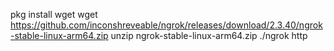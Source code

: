 pkg install wget
wget https://github.com/inconshreveable/ngrok/releases/download/2.3.40/ngrok-stable-linux-arm64.zip
unzip ngrok-stable-linux-arm64.zip
./ngrok http <puerto>
